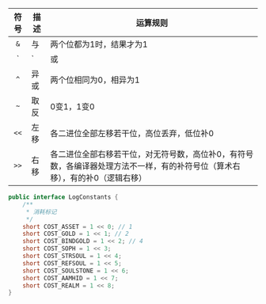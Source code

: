 |     符号     |	   描述     |	运算规则  |
|     :--:        |        ----       |      ----      |
|  `&`     |   与	|   两个位都为1时，结果才为1 |
|  `|` 	| 	或	| 	两个位都为0时，结果才为0 |
|  `^`	    |  异或	| 	两个位相同为0，相异为1 |
|  `~`  	|  取反 | 	0变1，1变0  |
|  `<<`	|  左移 |   各二进位全部左移若干位，高位丢弃，低位补0  |
|  `>>`	|  右移 |   各二进位全部右移若干位，对无符号数，高位补0，有符号数，各编译器处理方法不一样，有的补符号位（算术右移），有的补0（逻辑右移）  |


```java
public interface LogConstants {
    /**
     * 消耗标记
     */
    short COST_ASSET = 1 << 0; // 1
    short COST_GOLD = 1 << 1; // 2
    short COST_BINDGOLD = 1 << 2; // 4
    short COST_SOPH = 1 << 3;
    short COST_STRSOUL = 1 << 4;
    short COST_REFSOUL = 1 << 5;
    short COST_SOULSTONE = 1 << 6;
    short COST_AAMHID = 1 << 7;
    short COST_REALM = 1 << 8;
}
```
